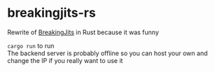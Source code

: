 # breakingjits-rs

Rewrite of <a href="https://github.com/jitw0rld/BreakingJits">BreakingJits</a> in Rust because it was funny

`cargo run` to run <br>
The backend server is probably offline so you can host your own and change the IP if you really want to use it